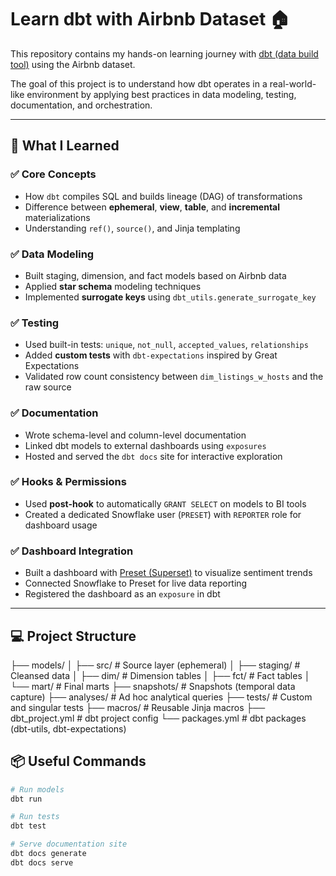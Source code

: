 # Learn dbt with Airbnb Dataset 🏠

This repository contains my hands-on learning journey with [dbt (data build tool)](https://www.getdbt.com/) using the Airbnb dataset.

The goal of this project is to understand how dbt operates in a real-world-like environment by applying best practices in data modeling, testing, documentation, and orchestration.

---

## 🧠 What I Learned

### ✅ Core Concepts
- How `dbt` compiles SQL and builds lineage (DAG) of transformations
- Difference between **ephemeral**, **view**, **table**, and **incremental** materializations
- Understanding `ref()`, `source()`, and Jinja templating

### ✅ Data Modeling
- Built staging, dimension, and fact models based on Airbnb data
- Applied **star schema** modeling techniques
- Implemented **surrogate keys** using `dbt_utils.generate_surrogate_key`

### ✅ Testing
- Used built-in tests: `unique`, `not_null`, `accepted_values`, `relationships`
- Added **custom tests** with `dbt-expectations` inspired by Great Expectations
- Validated row count consistency between `dim_listings_w_hosts` and the raw source

### ✅ Documentation
- Wrote schema-level and column-level documentation
- Linked dbt models to external dashboards using `exposures`
- Hosted and served the `dbt docs` site for interactive exploration

### ✅ Hooks & Permissions
- Used **post-hook** to automatically `GRANT SELECT` on models to BI tools
- Created a dedicated Snowflake user (`PRESET`) with `REPORTER` role for dashboard usage

### ✅ Dashboard Integration
- Built a dashboard with [Preset (Superset)](https://preset.io/) to visualize sentiment trends
- Connected Snowflake to Preset for live data reporting
- Registered the dashboard as an `exposure` in dbt

---

## 💻 Project Structure

├── models/
│ ├── src/ # Source layer (ephemeral)
│ ├── staging/ # Cleansed data
│ ├── dim/ # Dimension tables
│ ├── fct/ # Fact tables
│ └── mart/ # Final marts
├── snapshots/ # Snapshots (temporal data capture)
├── analyses/ # Ad hoc analytical queries
├── tests/ # Custom and singular tests
├── macros/ # Reusable Jinja macros
├── dbt_project.yml # dbt project config
└── packages.yml # dbt packages (dbt-utils, dbt-expectations)


## 📦 Useful Commands

```bash
# Run models
dbt run

# Run tests
dbt test

# Serve documentation site
dbt docs generate
dbt docs serve